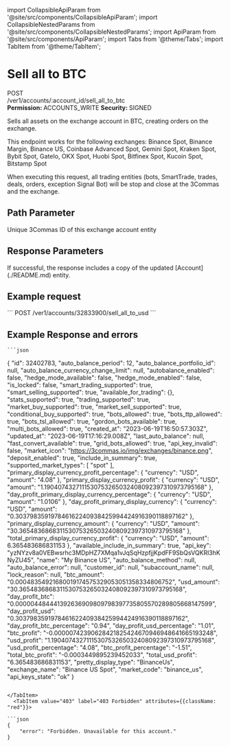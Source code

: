import CollapsibleApiParam from '@site/src/components/CollapsibleApiParam';
import CollapsibleNestedParams from '@site/src/components/CollapsibleNestedParams';
import ApiParam from '@site/src/components/ApiParam';
import Tabs from '@theme/Tabs';
import TabItem from '@theme/TabItem';

# Sell all to BTC

<div className="main-container-endpoint">
    <div className="container-endpoint">
            <div className="container-method-post">
                <span className="endpoint-method">POST</span>
            </div>
              <div className="container-url">
                <span className="endpoint-url">/ver1/accounts/:account_id/sell_all_to_btc</span>
           </div>
    </div>
    <div className="container-permission">
        <span className="permission-description"><strong>Permission: </strong>ACCOUNTS_WRITE</span>
        <span className="permission-description"><strong>Security: </strong>SIGNED</span>
    </div>
</div>

<p className="p-method-discription">
  Sells all assets on the exchange account in BTC, creating orders on the exchange. 
</p>
<p className="p-method-discription">
    This endpoint works for the following exchanges:
    Binance Spot, Binance Margin, Binance US, Coinbase Advanced Spot, Gemini Spot, Kraken Spot, Bybit Spot, GateIo, OKX Spot, Huobi Spot, Bitfinex Spot, Kucoin Spot, Bitstamp Spot
</p>


<div class="alert alert--warning" role="alert" style={{ margin: '20px', padding: '10px' }}>
When executing this request, all trading entities (bots, SmartTrade, trades, deals, orders, exception Signal Bot) will be stop and close at the 3Commas and the exchange.
</div>

<h2> Path Parameter </h2>

<ApiParam name='account_id' type='integer' id="account_id" required>
    Unique 3Commas ID of this exchange account entity
</ApiParam>

<h2> Response Parameters </h2>

<p>If successful, the response includes a copy of the updated [Account](./README.md) entity.</p> 

<h2> Example request </h2>
<div style={{ margin: '10px', padding: '10px' }}>
```
POST /ver1/accounts/32833900/sell_all_to_usd
```
</div>


<h2> Example Response and errors </h2>

<div style={{ margin: '10px', padding: '10px' }}>
<Tabs>
<TabItem value="201" label="201 Created" attributes={{className: "green"}}>
    
    ```json
{
    "id": 32402783,
    "auto_balance_period": 12,
    "auto_balance_portfolio_id": null,
    "auto_balance_currency_change_limit": null,
    "autobalance_enabled": false,
    "hedge_mode_available": false,
    "hedge_mode_enabled": false,
    "is_locked": false,
    "smart_trading_supported": true,
    "smart_selling_supported": true,
    "available_for_trading": {},
    "stats_supported": true,
    "trading_supported": true,
    "market_buy_supported": true,
    "market_sell_supported": true,
    "conditional_buy_supported": true,
    "bots_allowed": true,
    "bots_ttp_allowed": true,
    "bots_tsl_allowed": true,
    "gordon_bots_available": true,
    "multi_bots_allowed": true,
    "created_at": "2023-06-19T16:50:57.303Z",
    "updated_at": "2023-06-19T17:16:29.008Z",
    "last_auto_balance": null,
    "fast_convert_available": true,
    "grid_bots_allowed": true,
    "api_key_invalid": false,
    "market_icon": "https://3commas.io/img/exchanges/binance.png",
    "deposit_enabled": true,
    "include_in_summary": true,
    "supported_market_types": [
        "spot"
    ],
    "primary_display_currency_profit_percentage": {
        "currency": "USD",
        "amount": "4.08"
    },
    "primary_display_currency_profit": {
        "currency": "USD",
        "amount": "1.1904074327111530753265032408092397310973795168"
    },
    "day_profit_primary_display_currency_percentage": {
        "currency": "USD",
        "amount": "1.0106"
    },
    "day_profit_primary_display_currency": {
        "currency": "USD",
        "amount": "0.303798359197846162240938425994424916390118897162"
    },
    "primary_display_currency_amount": {
        "currency": "USD",
        "amount": "30.3654836868311530753265032408092397310973795168"
    },
    "total_primary_display_currency_profit": {
        "currency": "USD",
        "amount": 6.365483686831153
    },
    "available_include_in_summary": true,
    "api_key": "yzNYzv8a0VEBwsrhc3MDpHZ7XMqa1vJqSqHzpfjjKpdFF9SbQsVQKRl3hKNyZU45",
    "name": "My Binance US",
    "auto_balance_method": null,
    "auto_balance_error": null,
    "customer_id": null,
    "subaccount_name": null,
    "lock_reason": null,
    "btc_amount": "0.00048354921680019174575329053051358334806752",
    "usd_amount": "30.3654836868311530753265032408092397310973795168",
    "day_profit_btc": "0.000004484441392636909809798397735805570289805668147599",
    "day_profit_usd": "0.303798359197846162240938425994424916390118897162",
    "day_profit_btc_percentage": "0.94",
    "day_profit_usd_percentage": "1.01",
    "btc_profit": "-0.00000742390628421825424670946948641665193248",
    "usd_profit": "1.1904074327111530753265032408092397310973795168",
    "usd_profit_percentage": "4.08",
    "btc_profit_percentage": "-1.51",
    "total_btc_profit": "-0.0003449895239452033",
    "total_usd_profit": "6.365483686831153",
    "pretty_display_type": "BinanceUs",
    "exchange_name": "Binance US Spot",
    "market_code": "binance_us",
    "api_keys_state": "ok"
}
```

</TabItem>
  <TabItem value="403" label="403 Forbidden" attributes={{className: "red"}}>

```json
{
    "error": "Forbidden. Unavailable for this account."
}
```
  </TabItem>
    </Tabs>
</div>